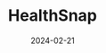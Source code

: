 ---  
layout: startup_page  
title: "HealthSnap"  
id: "healthsnap.io"  
permalink: "/healthsnaphealthsnap.io02212024/"  
website: "https://healthsnap.io/"  
funding_round: "Series B"  
funding_amount: "$25M"  
investors: "Sands Capital, Comcast Ventures, Acronym Venture Capital, Florida Opportunity Fund, Asclepius Growth Capital, Florida Funders, MacDonald Ventures, TGH Ventures"  
about: "HealthSnap provides an integrated virtual care management platform for healthcare organizations. It offers Remote Patient Monitoring (RPM) and Chronic Care Management (CCM) solutions, along with AI-guided care coordination and analytics, to improve patient outcomes and reduce healthcare utilization. The platform aims to deliver proactive, personalized care in the home, addressing the needs of patients with chronic conditions."  
markets: "Healthtech, Remote Patient Monitoring (RPM), Chronic Care Management (CCM), AI, Home Health Care, mHealth, Software"  
hq: "Miami, Florida, United States"  
founded_year: "2015"  
linkedin: "https://www.linkedin.com/company/healthsnap-io/"  
twitter: "https://twitter.com/myhealthsnap"  
instagram: ""  
facebook: "https://www.facebook.com/myhealthsnap/"  
crunchbase: "https://www.crunchbase.com/organization/healthsnap"  
pitchbook: "https://pitchbook.com/profiles/company/226154-71"  

date_display: "21-Feb-2024"  
date: "2024-02-21"

# SEO Optimization  
meta_title: "HealthSnap - Series B Funding ($25M)"  
meta_description: "HealthSnap, HealthSnap provides an integrated virtual care management platform for healthcare organizations. It offers Remote Patient Monitoring (RPM) and Chronic..."  
meta_keywords: "HealthSnap, Healthtech, Remote Patient Monitoring (RPM), Chronic Care Management (CCM), AI, Home Health Care, mHealth, Software, Series B funding"  
canonical_url: "https://startup.projectstartups.com/healthsnaphealthsnap.io02212024/"  
---